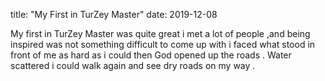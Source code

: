
title: "My First in TurZey Master"
date: 2019-12-08

My first in TurZey Master was quite great i met a lot of people ,and being inspired was not something difficult to come up with i faced what stood in front of me as hard as i could then God opened up the roads . 
Water scattered i could walk again and see dry roads on my way .
